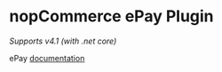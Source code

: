 # nopCommerce ePay Plugin
_Supports v4.1 (with .net core)_

ePay [documentation](https://www.epay.bg/v3main/img/front/tech_wire.pdf)
